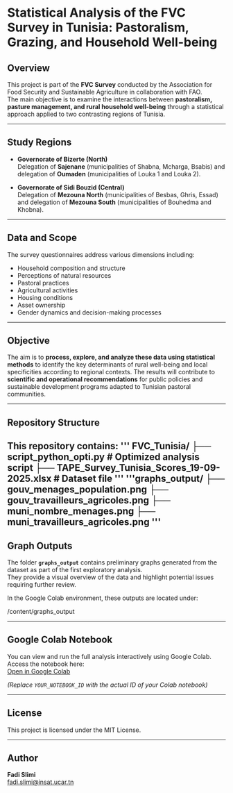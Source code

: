 # Statistical Analysis of the FVC Survey in Tunisia: Pastoralism, Grazing, and Household Well-being

## Overview

This project is part of the **FVC Survey** conducted by the Association for Food Security and Sustainable Agriculture in collaboration with FAO.  
The main objective is to examine the interactions between **pastoralism, pasture management, and rural household well-being** through a statistical approach applied to two contrasting regions of Tunisia.

---

## Study Regions

- **Governorate of Bizerte (North)**  
  Delegation of **Sajenane** (municipalities of Shabna, Mcharga, Bsabis) and delegation of **Oumaden** (municipalities of Louka 1 and Louka 2).

- **Governorate of Sidi Bouzid (Central)**  
  Delegation of **Mezouna North** (municipalities of Besbas, Ghris, Essad) and delegation of **Mezouna South** (municipalities of Bouhedma and Khobna).

---

## Data and Scope

The survey questionnaires address various dimensions including:

- Household composition and structure  
- Perceptions of natural resources  
- Pastoral practices  
- Agricultural activities  
- Housing conditions  
- Asset ownership  
- Gender dynamics and decision-making processes  

---

## Objective

The aim is to **process, explore, and analyze these data using statistical methods** to identify the key determinants of rural well-being and local specificities according to regional contexts. The results will contribute to **scientific and operational recommendations** for public policies and sustainable development programs adapted to Tunisian pastoral communities.

---

## Repository Structure

This repository contains:
'''
FVC_Tunisia/
├── script_python_opti.py # Optimized analysis script
├── TAPE_Survey_Tunisia_Scores_19-09-2025.xlsx # Dataset file
'''
'''graphs_output/
├── gouv_menages_population.png
├── gouv_travailleurs_agricoles.png
├── muni_nombre_menages.png
├── muni_travailleurs_agricoles.png
'''
---

## Graph Outputs

The folder **`graphs_output`** contains preliminary graphs generated from the dataset as part of the first exploratory analysis.  
They provide a visual overview of the data and highlight potential issues requiring further review.

In the Google Colab environment, these outputs are located under:

/content/graphs_output

---

## Google Colab Notebook

You can view and run the full analysis interactively using Google Colab.  
Access the notebook here:  
[Open in Google Colab](https://colab.research.google.com/drive/YOUR_NOTEBOOK_ID)  

*(Replace `YOUR_NOTEBOOK_ID` with the actual ID of your Colab notebook)*

---

## License

This project is licensed under the MIT License.

---

## Author

**Fadi Slimi**  
fadi.slimi@insat.ucar.tn
